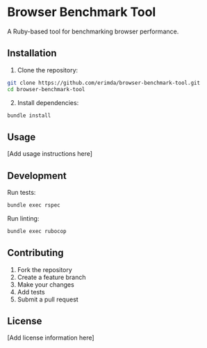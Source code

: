 # Browser Benchmark Tool

A Ruby-based tool for benchmarking browser performance.

## Installation

1. Clone the repository:
```bash
git clone https://github.com/erimda/browser-benchmark-tool.git
cd browser-benchmark-tool
```

2. Install dependencies:
```bash
bundle install
```

## Usage

[Add usage instructions here]

## Development

Run tests:
```bash
bundle exec rspec
```

Run linting:
```bash
bundle exec rubocop
```

## Contributing

1. Fork the repository
2. Create a feature branch
3. Make your changes
4. Add tests
5. Submit a pull request

## License

[Add license information here]
